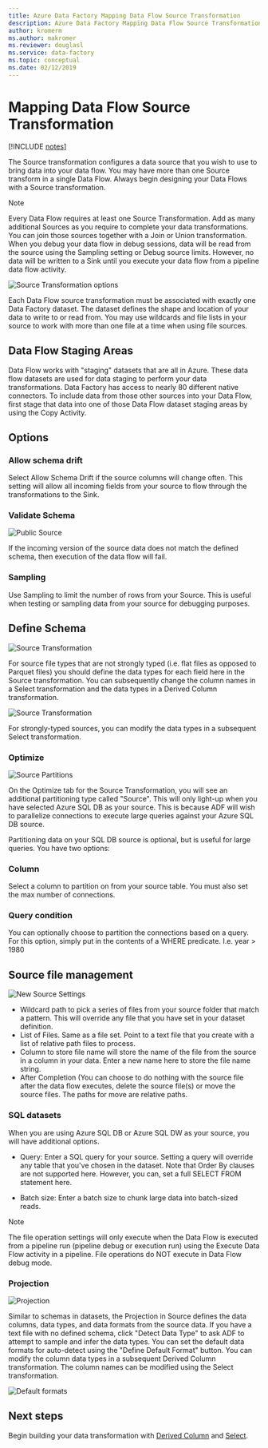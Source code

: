 ```yaml
---
title: Azure Data Factory Mapping Data Flow Source Transformation
description: Azure Data Factory Mapping Data Flow Source Transformation
author: kromerm
ms.author: makromer
ms.reviewer: douglasl
ms.service: data-factory
ms.topic: conceptual
ms.date: 02/12/2019
---
```


# Mapping Data Flow Source Transformation

[!INCLUDE [notes](../../includes/data-factory-data-flow-preview.md)]

The Source transformation configures a data source that you wish to use to bring data into your data flow. You may have more than one Source transform in a single Data Flow. Always begin designing your Data Flows with a Source transformation.

> [!NOTE]
> Every Data Flow requires at least one Source Transformation. Add as many additional Sources as you require to complete your data transformations. You can join those sources together with a Join or Union transformation. When you debug your data flow in debug sessions, data will be read from the source using the Sampling setting or Debug source limits. However, no data will be written to a Sink until you execute your data flow from a pipeline data flow activity. 

![Source Transformation options](media/data-flow/source.png "source")

Each Data Flow source transformation must be associated with exactly one Data Factory dataset. The dataset defines the shape and location of your data to write to or read from. You may use wildcards and file lists in your source to work with more than one file at a time when using file sources.

## Data Flow Staging Areas

Data Flow works with "staging" datasets that are all in Azure. These data flow datasets are used for data staging to perform your data transformations. Data Factory has access to nearly 80 different native connectors. To include data from those other sources into your Data Flow, first stage that data into one of those Data Flow dataset staging areas by using the Copy Activity.

## Options

### Allow schema drift
Select Allow Schema Drift if the source columns will change often. This setting will allow all incoming fields from your source to flow through the transformations to the Sink.

### Validate Schema

![Public Source](media/data-flow/source1.png "public source 1")

If the incoming version of the source data does not match the defined schema, then execution of the data flow will fail.

### Sampling
Use Sampling to limit the number of rows from your Source.  This is useful when testing or sampling data from your source for debugging purposes.

## Define Schema

![Source Transformation](media/data-flow/source2.png "source 2")

For source file types that are not strongly typed (i.e. flat files as opposed to Parquet files) you should define the data types for each field here in the Source transformation. You can subsequently change the column names in a Select transformation and the data types in a Derived Column transformation. 

![Source Transformation](media/data-flow/source003.png "data types")

For strongly-typed sources, you can modify the data types in a subsequent Select transformation. 

### Optimize

![Source Partitions](media/data-flow/sourcepart.png "partitioning")

On the Optimize tab for the Source Transformation, you will see an additional partitioning type called "Source". This will only light-up when you have selected Azure SQL DB as your source. This is because ADF will wish to parallelize connections to execute large queries against your Azure SQL DB source.

Partitioning data on your SQL DB source is optional, but is useful for large queries. You have two options:

### Column

Select a column to partition on from your source table. You must also set the max number of connections.

### Query condition

You can optionally choose to partition the connections based on a query. For this option, simply put in the contents of a WHERE predicate. I.e. year > 1980

## Source file management
![New Source Settings](media/data-flow/source2.png "New settings")

* Wildcard path to pick a series of files from your source folder that match a pattern. This will override any file that you have set in your dataset definition.
* List of Files. Same as a file set. Point to a text file that you create with a list of relative path files to process.
* Column to store file name will store the name of the file from the source in a column in your data. Enter a new name here to store the file name string.
* After Completion (You can choose to do nothing with the source file after the data flow executes, delete the source file(s) or move the source files. The paths for move are relative paths.

### SQL datasets

When you are using Azure SQL DB or Azure SQL DW as your source, you will have additional options.

* Query: Enter a SQL query for your source. Setting a query will override any table that you've chosen in the dataset. Note that Order By clauses are not supported here. However, you can, set a full SELECT FROM statement here.

* Batch size: Enter a batch size to chunk large data into batch-sized reads.

> [!NOTE]
> The file operation settings will only execute when the Data Flow is executed from a pipeline run (pipeline debug or execution run) using the Execute Data Flow activity in a pipeline. File operations do NOT execute in Data Flow debug mode.

### Projection

![Projection](media/data-flow/source3.png "Projection")

Similar to schemas in datasets, the Projection in Source defines the data columns, data types, and data formats from the source data. If you have a text file with no defined schema, click "Detect Data Type" to ask ADF to attempt to sample and infer the data types. You can set the default data formats for auto-detect using the "Define Default Format" button. You can modify the column data types in a subsequent Derived Column transformation. The column names can be modified using the Select transformation.

![Default formats](media/data-flow/source2.png "Default formats")

## Next steps

Begin building your data transformation with [Derived Column](data-flow-derived-column.md) and [Select](data-flow-select.md).
